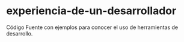 # experiencia-de-un-desarrollador
Código Fuente con ejemplos para conocer el uso de herramientas de desarrollo.
